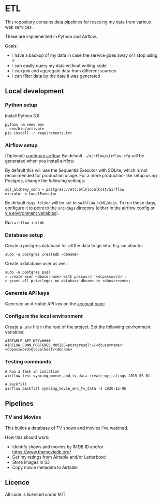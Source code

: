 # ETL
This repository contains data pipelines for rescuing my data from various web services.

These are implemented in Python and Airflow.

Goals:

- I have a backup of my data in case the service goes away or I stop using it
- I can easily query my data without writing code
- I can join and aggregate data from different sources
- I can filter data by the date it was generated

## Local development

### Python setup
Install Python 3.8.

```
python -m venv env
. env/bin/activate
pip install -r requirements.txt
```

### Airflow setup
(Optional) [configure airflow](https://airflow.apache.org/docs/apache-airflow/stable/howto/set-config.html). By default, `~/airflow/airflow.cfg` will be generated when you install airflow.

By default this will use the SequentialExecutor with SQLite, which is not recommended for production usage. For a more production-like setup using Postgres, change the following settings:

```
sql_alchemy_conn = postgres://etl:etl@localhost/airflow
executor = LocalExecutor
```

By default `dags_folder` will be set to `$AIRFLOW_HOME/dags`. To run these dags, configure it to point to the `src/dags` directory ([either in the airflow config or via environment variables](https://airflow.apache.org/docs/apache-airflow/stable/configurations-ref.html#dags-folder)).

Run `airflow initdb`

### Database setup
Create a postgres database for all the data to go into. E.g. on ubuntu:

`sudo -u postgres createdb <dbname>`

Create a database user as well:

```
sudo -u postgres psql
> create user <dbusername> with password '<dbpassword>';
> grant all privileges on database dbname to <dbusername>;
```

### Generate API keys
Generate an Airtable API key on the [account page](https://airtable.com/account).

### Configure the local environment
Create a `.env` file in the root of the project. Set the following environment variables:

```
AIRTABLE_API_KEY=####
AIRFLOW_CONN_POSTGRES_MOVIES=postgresql://<dbusername>:<dbpassword>@localhost/<dbname>
```

### Testing commands
```
# Run a task in isolation
airflow test syncing_movie_and_tv_data create_my_ratings 2015-06-01

# Backfill
airflow backfill syncing_movie_and_tv_data -s 2020-12-06
```

## Pipelines

### TV and Movies
This builds a database of TV shows and movies I've watched.

How this should work:

- Identify shows and movies by IMDB ID and/or https://www.themoviedb.org/
- Get my ratings from Airtable and/or Letterboxd
- Store images in S3
- Copy movie metadata to Airtable

## Licence

All code is licenced under MIT.

